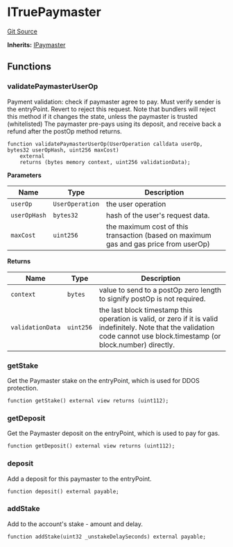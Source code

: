 # ITruePaymaster
[Git Source](https://github.com/TrueWallet/contracts/blob/3a8d1f53b9460a762889129a9214639685ad5b95/src/paymaster/ITruePaymaster.sol)

**Inherits:**
[IPaymaster](/src/interfaces/IPaymaster.sol/interface.IPaymaster.md)


## Functions
### validatePaymasterUserOp

Payment validation: check if paymaster agree to pay.
Must verify sender is the entryPoint.
Revert to reject this request.
Note that bundlers will reject this method if it changes the state, unless the paymaster is trusted (whitelisted)
The paymaster pre-pays using its deposit, and receive back a refund after the postOp method returns.


```solidity
function validatePaymasterUserOp(UserOperation calldata userOp, bytes32 userOpHash, uint256 maxCost)
    external
    returns (bytes memory context, uint256 validationData);
```
**Parameters**

|Name|Type|Description|
|----|----|-----------|
|`userOp`|`UserOperation`|the user operation|
|`userOpHash`|`bytes32`|hash of the user's request data.|
|`maxCost`|`uint256`|the maximum cost of this transaction (based on maximum gas and gas price from userOp)|

**Returns**

|Name|Type|Description|
|----|----|-----------|
|`context`|`bytes`|value to send to a postOp zero length to signify postOp is not required.|
|`validationData`|`uint256`|the last block timestamp this operation is valid, or zero if it is valid indefinitely. Note that the validation code cannot use block.timestamp (or block.number) directly.|


### getStake

Get the Paymaster stake on the entryPoint, which is used for DDOS protection.


```solidity
function getStake() external view returns (uint112);
```

### getDeposit

Get the Paymaster deposit on the entryPoint, which is used to pay for gas.


```solidity
function getDeposit() external view returns (uint112);
```

### deposit

Add a deposit for this paymaster to the entryPoint.


```solidity
function deposit() external payable;
```

### addStake

Add to the account's stake - amount and delay.


```solidity
function addStake(uint32 _unstakeDelaySeconds) external payable;
```

